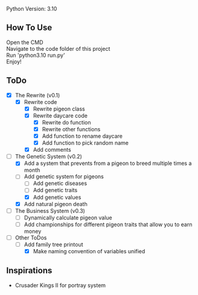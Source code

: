 Python Version: 3.10

## How To Use
Open the CMD  
Navigate to the code folder of this project  
Run 'python3.10 run.py'  
Enjoy!  

## ToDo
- [x] The Rewrite (v0.1)
  - [x] Rewrite code
    - [x] Rewrite pigeon class
    - [x] Rewrite daycare code
      - [x] Rewrite do function
      - [x] Rewrite other functions
      - [x] Add function to rename daycare
      - [x] Add function to pick random name
    - [x] Add comments
- [ ] The Genetic System (v0.2)
  - [x] Add a system that prevents from a pigeon to breed multiple times a month
  - [ ] Add genetic system for pigeons
    - [ ] Add genetic diseases
    - [ ] Add genetic traits
    - [x] Add genetic values
  - [x] Add natural pigeon death
- [ ] The Business System (v0.3)
  - [ ] Dynamically calculate pigeon value
  - [ ] Add championships for different pigeon traits that allow you to earn money

- [ ] Other ToDos
  - [ ] Add family tree printout
	- [x] Make naming convention of variables unified

## Inspirations
- Crusader Kings II for portray system
